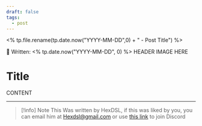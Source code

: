 ```yaml
---
draft: false
tags:
  - post
---
```

<% tp.file.rename(tp.date.now("YYYY-MM-DD",0) + " - Post Title") %>

📆 Written: <% tp.date.now("YYYY-MM-DD", 0) %>
HEADER IMAGE HERE 

# Title 
CONTENT

---

> [!info] Note
> This Was written by HexDSL, if this was liked by you, you can email him at [Hexdsl@gmail.com](mailto:hexdsl@gmail.com) or use [this link](https://discord.hexdsl.com) to join Discord